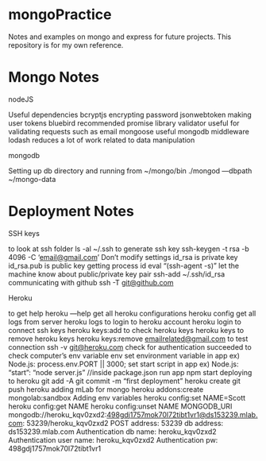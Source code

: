 # mongoPractice
Notes and examples on mongo and express for future projects.
This repository is for my own reference.


# Mongo Notes

nodeJS

Useful dependencies
	bcryptjs
	  encrypting password
	jsonwebtoken
		making user tokens
	bluebird
		recommended promise library
	validator
		useful for validating requests such as email
	mongoose
		useful mongodb middleware
	lodash
		reduces a lot of work related to data manipulation
		
mongodb

Setting up db directory and running
	from ~/mongo/bin
	./mongod —dbpath ~/mongo-data


# Deployment Notes

SSH keys

to look at ssh folder
	ls -al ~/.ssh
to generate ssh key
	ssh-keygen -t rsa -b 4096 -C ‘email@gmail.com’
		Don’t modify settings
		id_rsa is private key
		id_rsa.pub is public key
getting process id
	eval “(ssh-agent -s)”
let the machine know about public/private key pair
	ssh-add ~/.ssh/id_rsa
communicating with github
	ssh -T git@github.com

Heroku

to get help
	heroku —help
get all heroku configurations
	heroku config
get all logs from server
	heroku logs
to login to heroku account
	heroku login
to connect ssh keys
	heroku keys:add
to check heroku keys
	heroku keys
to remove heroku keys
	heroku keys:remove emailrelated@gmail.com
to test connection
	ssh -v git@heroku.com
		check for authentication succeeded
to check computer’s env variable
	env
set environment variable in app
	ex) Node.js: process.env.PORT || 3000;
set start script in app
	ex) Node.js: “start”: “node server.js” //inside package.json
run app
	npm start
deploying to heroku
	git add -A
	git commit -m “first deployment”
	heroku create
	git push heroku
adding mLab for mongo
	heroku addons:create mongolab:sandbox
Adding env variables
	heroku config:set NAME=Scott
	heroku config:get NAME
	heroku config:unset NAME
MONGODB_URI
	mongodb://heroku_kqv0zxd2:498gdj1757mok70l72tibt1vr1@ds153239.mlab.com:		53239/heroku_kqv0zxd2
	POST address: 53239
	db address: ds153239.mlab.com
	Authentication db name: heroku_kqv0zxd2
	Authentication user name: heroku_kqv0zxd2
	Authentication pw: 498gdj1757mok70l72tibt1vr1
	






